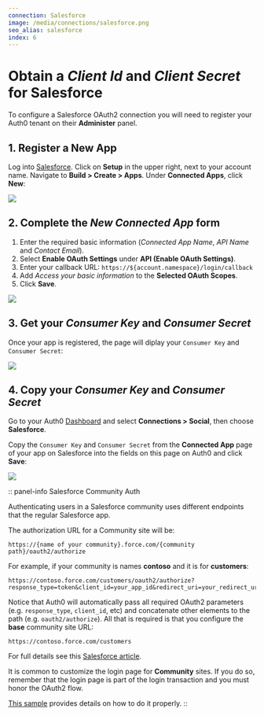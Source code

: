 ```yaml
---
connection: Salesforce
image: /media/connections/salesforce.png
seo_alias: salesforce
index: 6
---
```


# Obtain a *Client Id* and *Client Secret* for Salesforce

To configure a Salesforce OAuth2 connection you will need to register your Auth0 tenant on their **Administer** panel.

## 1. Register a New App

Log into [Salesforce](https://login.salesforce.com/). Click on **Setup** in the upper right, next to your account name. Navigate to **Build > Create > Apps**. Under **Connected Apps**, click **New**:

![](/media/articles/connections/social/salesforce/salesforce-register-1.png)

## 2. Complete the *New Connected App* form

1. Enter the required basic information (*Connected App Name*, *API Name* and *Contact Email*).
2. Select **Enable OAuth Settings**  under **API (Enable OAuth Settings)**.
3. Enter your callback URL: `https://${account.namespace}/login/callback`
4. Add *Access your basic information* to the **Selected OAuth Scopes**.
5. Click **Save**.

  ![](/media/articles/connections/social/salesforce/salesforce-register-2.png)

## 3. Get your *Consumer Key* and *Consumer Secret*

Once your app is registered, the page will diplay your `Consumer Key` and `Consumer Secret`:

![](/media/articles/connections/social/salesforce/salesforce-register-3.png)

## 4. Copy your *Consumer Key* and *Consumer Secret*

Go to your Auth0 [Dashboard](${uiURL}/#/connections/social) and select **Connections > Social**, then choose **Salesforce**.

Copy the `Consumer Key` and `Consumer Secret` from the **Connected App** page of your app on Salesforce into the fields on this page on Auth0 and click **Save**:

![](/media/articles/connections/social/salesforce/salesforce-register-4.png)

:: panel-info Salesforce Community Auth

Authenticating users in a Salesforce community uses different endpoints that the regular Salesforce app.

The authorization URL for a Community site will be:

	https://{name of your community}.force.com/{community path}/oauth2/authorize

For example, if your community is names __contoso__ and it is for __customers__:

	https://contoso.force.com/customers/oauth2/authorize?response_type=token&client_id=your_app_id&redirect_uri=your_redirect_uri

Notice that Auth0 will automatically pass all required OAuth2 parameters (e.g. `response_type`, `client_id`, etc) and concatenate other elements to the path (e.g. `oauth2/authorize`). All that is required is that you configure the __base__ community site URL:

	https://contoso.force.com/customers

For full details see this [Salesforce article](http://www.salesforce.com/us/developer/docs/chatterapi/Content/quickstart_communities.htm).

It is common to customize the login page for __Community__ sites. If you do so, remember that the login page is part of the login transaction and you must honor the OAuth2 flow.

[This sample](https://github.com/salesforceidentity/basic-custom-login) provides details on how to do it properly.
::
